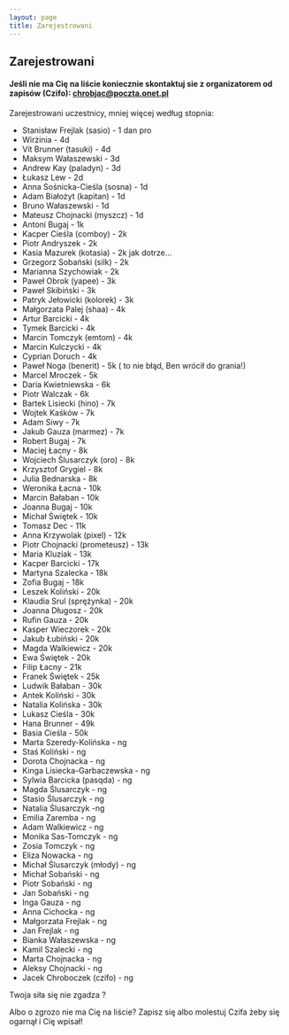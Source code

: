 ```yaml
---
layout: page
title: Zarejestrowani
---
```


## Zarejestrowani


#### Jeśli nie ma Cię na liście koniecznie skontaktuj sie z organizatorem od zapisów (Czifo): chrobjac@poczta.onet.pl

Zarejestrowani uczestnicy, mniej więcej według stopnia:
- Stanisław Frejlak (sasio) - 1 dan pro
- Wirżinia - 4d
- Vít Brunner (tasuki) - 4d
- Maksym Wałaszewski - 3d
- Andrew Kay (paladyn) - 3d
- Łukasz Lew - 2d
- Anna Sośnicka-Cieśla (sosna) - 1d
- Adam Białożyt (kapitan) - 1d
- Bruno Wałaszewski - 1d
- Mateusz Chojnacki (myszcz) - 1d
- Antoni Bugaj - 1k
- Kacper Cieśla (comboy) - 2k
- Piotr Andryszek - 2k
- Kasia Mazurek (kotasia) - 2k jak dotrze...
- Grzegorz Sobański (silk) - 2k
- Marianna Szychowiak - 2k
- Paweł Obrok (yapee) - 3k
- Paweł Skibiński - 3k
- Patryk Jełowicki (kolorek) - 3k
- Małgorzata Palej (shaa) - 4k
- Artur Barcicki - 4k
- Tymek Barcicki - 4k
- Marcin Tomczyk (emtom) - 4k
- Marcin Kulczycki - 4k
- Cyprian Doruch - 4k
- Paweł Noga (benerit) - 5k  ( to nie błąd, Ben wrócił do grania!)
- Marcel Mroczek - 5k
- Daria Kwietniewska - 6k
- Piotr Walczak - 6k
- Bartek Lisiecki (hino) - 7k
- Wojtek Kaśków - 7k
- Adam Siwy - 7k
- Jakub Gauza (marmez) - 7k
- Robert Bugaj - 7k
- Maciej Łacny - 8k
- Wojciech Ślusarczyk (oro) - 8k
- Krzysztof Grygiel - 8k
- Julia Bednarska - 8k
- Weronika Łacna - 10k
- Marcin Bałaban - 10k
- Joanna Bugaj - 10k
- Michał Świętek - 10k
- Tomasz Dec - 11k
- Anna Krzywolak (pixel) - 12k
- Piotr Chojnacki (prometeusz) - 13k
- Maria Kluziak - 13k
- Kacper Barcicki - 17k
- Martyna Szalecka - 18k
- Zofia Bugaj - 18k
- Leszek Koliński - 20k
- Klaudia Srul (sprężynka) - 20k
- Joanna Długosz - 20k
- Rufin Gauza - 20k
- Kasper Wieczorek - 20k
- Jakub Łubiński - 20k
- Magda Walkiewicz - 20k
- Ewa Świętek - 20k
- Filip Łacny - 21k
- Franek Świętek - 25k
- Ludwik Bałaban - 30k
- Antek Koliński - 30k
- Natalia Kolińska - 30k
- Lukasz Cieśla - 30k
- Hana Brunner - 49k
- Basia Cieśla - 50k
- Marta Szeredy-Kolińska - ng
- Staś Koliński - ng
- Dorota Chojnacka - ng
- Kinga Lisiecka-Garbaczewska - ng
- Sylwia Barcicka (pasqda) - ng
- Magda Ślusarczyk - ng
- Stasio Ślusarczyk - ng
- Natalia Ślusarczyk -ng
- Emilia Zaremba - ng
- Adam Walkiewicz - ng
- Monika Sas-Tomczyk - ng
- Zosia Tomczyk - ng
- Eliza Nowacka - ng
- Michał Ślusarczyk (młody) - ng
- Michał Sobański - ng
- Piotr Sobański - ng
- Jan Sobański - ng
- Inga Gauza - ng
- Anna Cichocka - ng
- Małgorzata Frejlak - ng
- Jan Frejlak - ng
- Bianka Wałaszewska - ng
- Kamil Szalecki - ng
- Marta Chojnacka - ng
- Aleksy Chojnacki - ng
- Jacek Chroboczek (czifo) - ng


Twoja siła się nie zgadza ?

Albo o zgrozo nie ma Cię na liście? Zapisz się albo molestuj Czifa żeby się ogarnął i Cię wpisał!
